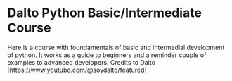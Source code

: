 # Dalto Python Basic/Intermediate Course
Here is a course with foundamentals of basic and intermedial development of python.
It works as a guide to beginners and a reminder couple of examples to advanced developers.
Credits to Dalto [https://www.youtube.com/@soydalto/featured]
